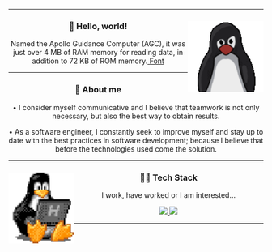 <hr />
<div align="center">
  <img height="140" align="right" src="./assets/tux.gif" />
  <h3>🖖 Hello, world!</h3>
  <p>
    Named the Apollo Guidance Computer (AGC), it was just over 4 MB of RAM
    memory for reading data, in addition to 72 KB of ROM memory.<a
      href="https://canalte.ch/cp2/p3d05"
    >
      Font</a
    >
  </p>
</div>
<hr />
<div align="center">
  <h3>🧐 About me</h3>
  <p>
    • I consider myself communicative and I believe that teamwork is not only
    necessary, but also the best way to obtain results.
  </p>
  <p>
    • As a software engineer, I constantly seek to improve myself and stay up to
    date with the best practices in software development; because I believe that
    before the technologies used come the solution.
  </p>
</div>
<hr />
<div align="center">
  <img height="140" align="left" src="./assets/tux-2.gif" />
  <h3>👨‍💻 Tech Stack</h3>
  <p>I work, have worked or I am interested...</p>
  <a href="https://skillicons.dev">
    <img
      height="36em"
      src="https://skillicons.dev/icons?i=nodejs,mongo,postgresql,next,javascript,typescript,tailwindcss,sass,html,css"
    />
  </a>
  <a href="https://skillicons.dev">
    <img
    height="36em"
    src="https://skillicons.dev/icons?i=git,github,md,linux,figma,vscode,docker,postman"
  />
  </a>
</div>
<hr />
